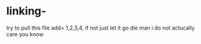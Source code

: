 # linking-
try to pull this file
add= 1,2,3,4,
if not just let it go die man i do not actucally care you know 
